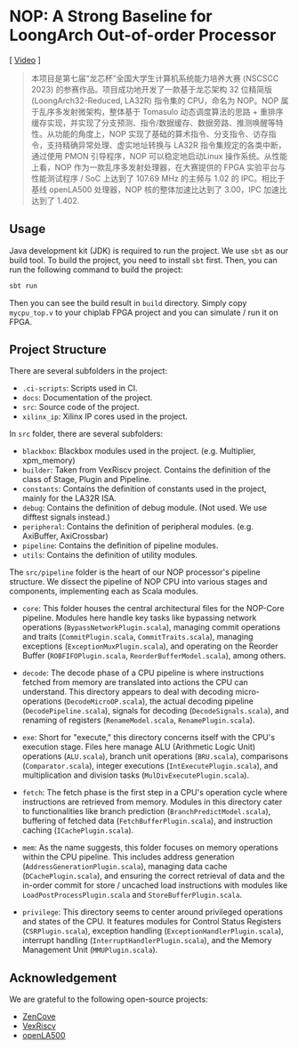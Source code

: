 # NOP: A Strong Baseline for LoongArch Out-of-order Processor

[ [Video](https://www.bilibili.com/video/BV1qp4y1J7xj/?share_source=copy_web&vd_source=f8abf8e71d21b75d026544d7283c8603) ]


> 本项目是第七届“龙芯杯”全国大学生计算机系统能力培养大赛 (NSCSCC 2023) 的参赛作品。项目成功地开发了一款基于龙芯架构 32 位精简版 (LoongArch32-Reduced, LA32R) 指令集的 CPU，命名为 NOP。NOP 属于乱序多发射微架构，整体基于 Tomasulo 动态调度算法的思路 + 重排序缓存实现，并实现了分支预测、指令/数据缓存、数据旁路、推测唤醒等特性。从功能的角度上，NOP 实现了基础的算术指令、分支指令、访存指令，支持精确异常处理、虚实地址转换与 LA32R 指令集规定的各类中断，通过使用 PMON 引导程序，NOP 可以稳定地启动Linux 操作系统。从性能上看，NOP 作为一款乱序多发射处理器，在大赛提供的 FPGA 实验平台与性能测试程序 / SoC 上达到了 107.69 MHz 的主频与 1.02 的 IPC。相比于基线 openLA500 处理器，NOP 核的整体加速比达到了 3.00，IPC 加速比达到了 1.402.

## Usage

Java development kit (JDK) is required to run the project. We use `sbt` as our build tool. To build the project, you need to install `sbt` first. Then, you can run the following command to build the project:

```bash
sbt run
```

Then you can see the build result in `build` directory. Simply copy `mycpu_top.v` to your chiplab FPGA project and you can simulate / run it on FPGA.


## Project Structure

There are several subfolders in the project:

+ `.ci-scripts`: Scripts used in CI.
+ `docs`: Documentation of the project.
+ `src`: Source code of the project.
+ `xilinx_ip`: Xilinx IP cores used in the project.

In `src` folder, there are several subfolders:

+ `blackbox`: Blackbox modules used in the project. (e.g. Multiplier, xpm_memory)
+ `builder`: Taken from VexRiscv project. Contains the definition of the class of Stage, Plugin and Pipeline.
+ `constants`: Contains the definition of constants used in the project, mainly for the LA32R ISA.
+ `debug`: Contains the definition of debug module. (Not used. We use difftest signals instead.)
+ `peripheral`: Contains the definition of peripheral modules. (e.g. AxiBuffer, AxiCrossbar)
+ `pipeline`: Contains the definition of pipeline modules.
+ `utils`: Contains the definition of utility modules.

The `src/pipeline` folder is the heart of our NOP processor's pipeline structure. We dissect the pipeline of NOP CPU into various stages and components, implementing each as Scala modules.

- `core`: This folder houses the central architectural files for the NOP-Core pipeline. Modules here handle key tasks like bypassing network operations (`BypassNetworkPlugin.scala`), managing commit operations and traits (`CommitPlugin.scala`, `CommitTraits.scala`), managing exceptions (`ExceptionMuxPlugin.scala`), and operating on the Reorder Buffer (`ROBFIFOPlugin.scala`, `ReorderBufferModel.scala`), among others.

- `decode`: The decode phase of a CPU pipeline is where instructions fetched from memory are translated into actions the CPU can understand. This directory appears to deal with decoding micro-operations (`DecodeMicroOP.scala`), the actual decoding pipeline (`DecodePipeline.scala`), signals for decoding (`DecodeSignals.scala`), and renaming of registers (`RenameModel.scala`, `RenamePlugin.scala`).

- `exe`: Short for "execute," this directory concerns itself with the CPU's execution stage. Files here manage ALU (Arithmetic Logic Unit) operations (`ALU.scala`), branch unit operations (`BRU.scala`), comparisons (`Comparator.scala`), integer executions (`IntExecutePlugin.scala`), and multiplication and division tasks (`MulDivExecutePlugin.scala`).

- `fetch`: The fetch phase is the first step in a CPU's operation cycle where instructions are retrieved from memory. Modules in this directory cater to functionalities like branch prediction (`BranchPredictModel.scala`), buffering of fetched data (`FetchBufferPlugin.scala`), and instruction caching (`ICachePlugin.scala`).

- `mem`: As the name suggests, this folder focuses on memory operations within the CPU pipeline. This includes address generation (`AddressGenerationPlugin.scala`), managing data cache (`DCachePlugin.scala`), and ensuring the correct retrieval of data and the in-order commit for store / uncached load instructions with modules like `LoadPostProcessPlugin.scala` and `StoreBufferPlugin.scala`.

- `privilege`: This directory seems to center around privileged operations and states of the CPU. It features modules for Control Status Registers (`CSRPlugin.scala`), exception handling (`ExceptionHandlerPlugin.scala`), interrupt handling (`InterruptHandlerPlugin.scala`), and the Memory Management Unit (`MMUPlugin.scala`).


## Acknowledgement

We are grateful to the following open-source projects:

+ [ZenCove](https://github.com/zencove-thu/zencove-zoom)
+ [VexRiscv](https://github.com/SpinalHDL/VexRiscv)
+ [openLA500](https://gitee.com/loongson-edu/nscscc-openla500)

